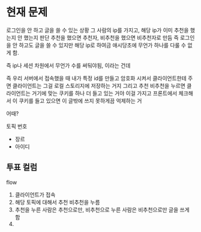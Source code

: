 # 현재 문제
로그인을 안 하고 글을 쓸 수 있는 상황
그 사람의 ip를 가지고, 해당 ip가 이미 추천을 했는지 안 했는지 판단
추천을 했으면 추천자, 비추천을 했으면 비추천자로 만듬
즉 로그인을 안 하고도 글을 쓸 수 있지만 해당 ip로 하여금 애시당초에 무언가 하나를 다룰 수 없게 함.

즉 ip나 세션 차원에서 무언가 수를 써둬야됨, 이라는 건데

즉 우리 서버에서 접속했을 때 내가 특정 id를 만들고 암호화 시켜서
클라이언트한테 주면 클라이언트는 그걸 로컬 스토리지에 저장하는 거지
그리고 추천 비추천을 누르면 클라이언트는 거기에 맞는 쿠키를 하나 더 들고 있는 거야
이걸 가지고 프론트에서 체크해서 이 쿠키를 들고 있으면 이 글밖에 쓰지 못하게끔 억제하는 거

어때?

토픽 번호
- 장르
- 아이디

투표 컬럼
- 

flow
1. 클라이언트가 접속
2. 해당 토픽에 대해서 추천 비추천을 누름
3. 추천을 누른 사람은 추천으로만, 비추천으로 누른 사람은 비추천으로만 글을 쓰게 함
4. 
